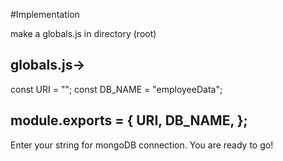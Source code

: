 #Implementation

make a globals.js in directory (root)

globals.js->
----------------------------------------------
const URI = "";
const DB_NAME = "employeeData";

module.exports = {
  URI,
  DB_NAME,
};
----------------------------------------------
Enter your string for mongoDB connection.
You are ready to go!
